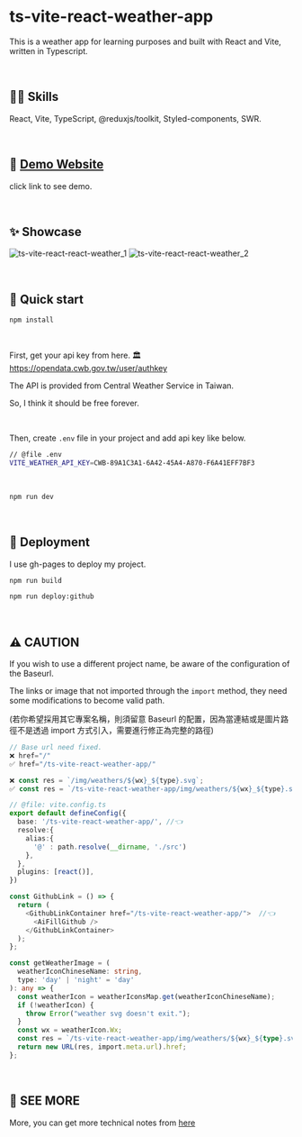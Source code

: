 # ts-vite-react-weather-app

This is a weather app for learning purposes and built with React and Vite, written in Typescript.

<br>

## 🐱‍🏍 Skills
React, Vite, TypeScript, @reduxjs/toolkit, Styled-components, SWR.

<br>

## 🚀 <a href="https://nilswg.github.io/ts-vite-react-weather-app/">Demo Website</a>
click link to see demo.

<br>

## ✨ Showcase 
![ts-vite-react-react-weather_1](https://user-images.githubusercontent.com/64550861/212832292-dca37e44-5fde-4711-a806-ad2bbd3589e1.gif)
![ts-vite-react-react-weather_2](https://user-images.githubusercontent.com/64550861/212832300-af2d60f7-b0f5-4afd-b6b6-39642027cdde.gif)

<br>

## 🛫 Quick start

```bash
npm install
```

<br>

First, get your api key from here. 🏛 https://opendata.cwb.gov.tw/user/authkey

The API is provided from Central Weather Service in Taiwan.

So, I think it should be free forever.

<br>

Then, create `.env` file in your project and add api key like below.
```bash
// @file .env
VITE_WEATHER_API_KEY=CWB-89A1C3A1-6A42-45A4-A870-F6A41EFF7BF3
```

<br>

```bash
npm run dev
```

<br>

## 🚀 Deployment

I use gh-pages to deploy my project.

```bash
npm run build
```

```bash
npm run deploy:github
```

<br>

## ⚠ CAUTION

If you wish to use a different project name, be aware of the configuration of the Baseurl.

The links or image that not imported through the `import` method, they need some modifications to become valid path.

(若你希望採用其它專案名稱，則須留意 Baseurl 的配置，因為當連結或是圖片路徑不是透過 import 方式引入，需要進行修正為完整的路徑)

```js
// Base url need fixed.
❌ href="/"
✅ href="/ts-vite-react-weather-app/" 

❌ const res = `/img/weathers/${wx}_${type}.svg`;
✅ const res = `/ts-vite-react-weather-app/img/weathers/${wx}_${type}.svg`; 
```

```ts
// @file: vite.config.ts
export default defineConfig({
  base: '/ts-vite-react-weather-app/', //👈
  resolve:{
    alias:{
      '@' : path.resolve(__dirname, './src')
    },
  },
  plugins: [react()],
})
```

```ts
const GithubLink = () => {
  return (
    <GithubLinkContainer href="/ts-vite-react-weather-app/">  //👈 
      <AiFillGithub />
    </GithubLinkContainer>
  );
};

```

```ts
const getWeatherImage = (
  weatherIconChineseName: string,
  type: 'day' | 'night' = 'day'
): any => {
  const weatherIcon = weatherIconsMap.get(weatherIconChineseName);
  if (!weatherIcon) {
    throw Error("weather svg doesn't exit.");
  }
  const wx = weatherIcon.Wx;
  const res = `/ts-vite-react-weather-app/img/weathers/${wx}_${type}.svg`;  //👈 
  return new URL(res, import.meta.url).href;
};
```

<br>

## 🤔 SEE MORE
More, you can get more technical notes from <a href="https://gratis-number-79a.notion.site/ts-vite-react-weather-app-890e33ccc3d2486bb23ae58519950870">here</a>


